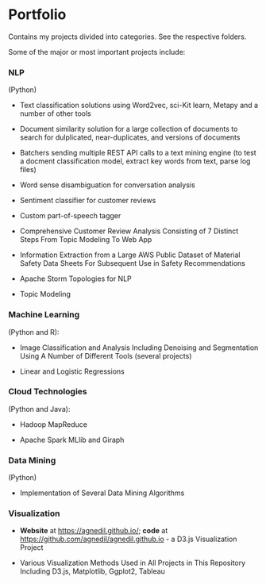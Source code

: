 # Portfolio

Contains my projects divided into categories. See the respective folders.

Some of the major or most important projects include:

### NLP
(Python)

* Text classification solutions using Word2vec, sci-Kit learn, Metapy and a number of other tools

* Document similarity solution for a large collection of documents to search for dulplicated, near-duplicates, and versions of documents

* Batchers sending multiple REST API calls to a text mining engine (to test a docment classification model, extract key words from text, parse log files)

* Word sense disambiguation for conversation analysis

* Sentiment classifier for customer reviews

* Custom part-of-speech tagger

* Comprehensive Customer Review Analysis Consisting of 7 Distinct Steps From Topic Modeling To Web App

* Information Extraction from a Large AWS Public Dataset of Material Safety Data Sheets For Subsequent Use in Safety Recommendations

* Apache Storm Topologies for NLP

* Topic Modeling

### Machine Learning
(Python and R):

* Image Classification and Analysis Including Denoising and Segmentation Using A Number of Different Tools (several projects)

* Linear and Logistic Regressions

### Cloud Technologies
(Python and Java):

* Hadoop MapReduce

* Apache Spark MLlib and Giraph

### Data Mining
(Python)

* Implementation of Several Data Mining Algorithms

### Visualization
* **Website** at https://agnedil.github.io/; **code** at https://github.com/agnedil/agnedil.github.io - a D3.js Visualization Project

* Various Visualization Methods Used in All Projects in This Repository Including D3.js, Matplotlib, Ggplot2, Tableau 
